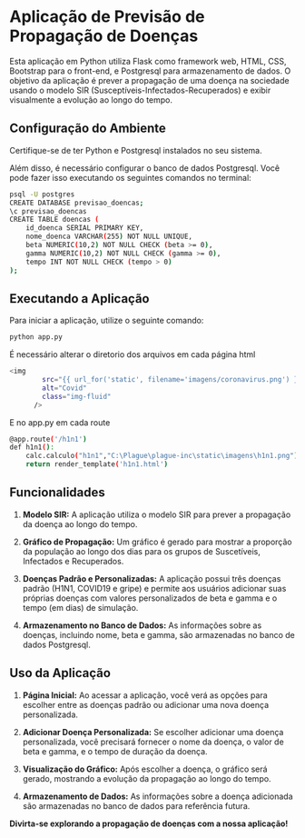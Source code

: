 # Aplicação de Previsão de Propagação de Doenças

Esta aplicação em Python utiliza Flask como framework web, HTML, CSS, Bootstrap para o front-end, e Postgresql para armazenamento de dados. O objetivo da aplicação é prever a propagação de uma doença na sociedade usando o modelo SIR (Susceptíveis-Infectados-Recuperados) e exibir visualmente a evolução ao longo do tempo.

## Configuração do Ambiente

Certifique-se de ter Python e Postgresql instalados no seu sistema.

Além disso, é necessário configurar o banco de dados Postgresql. Você pode fazer isso executando os seguintes comandos no terminal:

```bash
psql -U postgres
CREATE DATABASE previsao_doencas;
\c previsao_doencas
CREATE TABLE doencas (
	id_doenca SERIAL PRIMARY KEY,
	nome_doenca VARCHAR(255) NOT NULL UNIQUE,
	beta NUMERIC(10,2) NOT NULL CHECK (beta >= 0),
	gamma NUMERIC(10,2) NOT NULL CHECK (gamma >= 0),
	tempo INT NOT NULL CHECK (tempo > 0)
);
```

## Executando a Aplicação

Para iniciar a aplicação, utilize o seguinte comando:

```bash
python app.py
```

É necessário alterar o diretorio dos arquivos em cada página html
```bash
<img
        src="{{ url_for('static', filename='imagens/coronavirus.png') }}"
        alt="Covid"
        class="img-fluid"
      />
```
E no app.py em cada route

```bash
@app.route('/h1n1')
def h1n1():
    calc.calculo("h1n1","C:\Plague\plague-inc\static\imagens\h1n1.png")
    return render_template('h1n1.html')
```

## Funcionalidades

1. **Modelo SIR:** A aplicação utiliza o modelo SIR para prever a propagação da doença ao longo do tempo.

2. **Gráfico de Propagação:** Um gráfico é gerado para mostrar a proporção da população ao longo dos dias para os grupos de Suscetíveis, Infectados e Recuperados.

3. **Doenças Padrão e Personalizadas:** A aplicação possui três doenças padrão (H1N1, COVID19 e gripe) e permite aos usuários adicionar suas próprias doenças com valores personalizados de beta e gamma e o tempo (em dias) de simulação.

4. **Armazenamento no Banco de Dados:** As informações sobre as doenças, incluindo nome, beta e gamma, são armazenadas no banco de dados Postgresql.

## Uso da Aplicação

1. **Página Inicial:** Ao acessar a aplicação, você verá as opções para escolher entre as doenças padrão ou adicionar uma nova doença personalizada.

2. **Adicionar Doença Personalizada:** Se escolher adicionar uma doença personalizada, você precisará fornecer o nome da doença, o valor de beta e gamma, e o tempo de duração da doença.

3. **Visualização do Gráfico:** Após escolher a doença, o gráfico será gerado, mostrando a evolução da propagação ao longo do tempo.

4. **Armazenamento de Dados:** As informações sobre a doença adicionada são armazenadas no banco de dados para referência futura.

**Divirta-se explorando a propagação de doenças com a nossa aplicação!**
```
